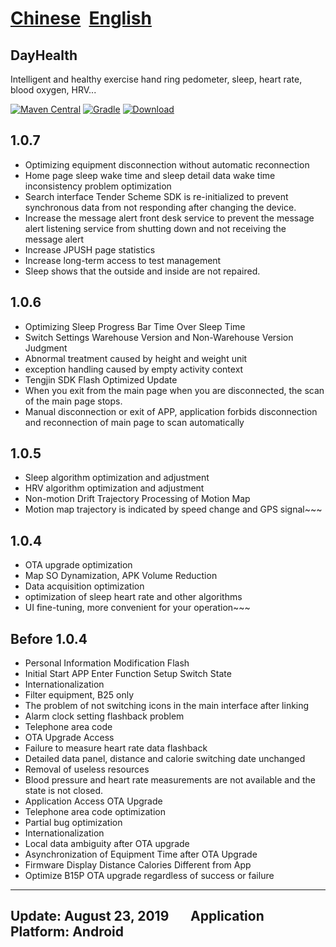 # [Chinese](https://github.com/axdx1314/projectExplain/blob/master/BzlHealthDay_README_ZH.md)&nbsp;&nbsp;[English](https://github.com/axdx1314/projectExplain/blob/master/BzlHealthDay_README_EN.md)
## DayHealth
Intelligent and healthy exercise hand ring pedometer, sleep, heart rate, blood oxygen, HRV...


[![Maven Central](http://img.shields.io/badge/2019.8.12-com.bozlun.healthday.android-brightgreen.svg)](https://gitlab.com/axdx1314/bzlhealthday)
[![Gradle](https://img.shields.io/badge/gradle-3.2.1-blue)](https://gradle.org/)
[![Download](https://img.shields.io/badge/DayHealth(beta).apk-1.0.6-brightgreen)](https://www.pgyer.com/JhLu)

## 1.0.7
* Optimizing equipment disconnection without automatic reconnection
* Home page sleep wake time and sleep detail data wake time inconsistency problem optimization
* Search interface Tender Scheme SDK is re-initialized to prevent synchronous data from not responding after changing the device.
* Increase the message alert front desk service to prevent the message alert listening service from shutting down and not receiving the message alert
* Increase JPUSH page statistics
* Increase long-term access to test management
* Sleep shows that the outside and inside are not repaired.

## 1.0.6
* Optimizing Sleep Progress Bar Time Over Sleep Time
* Switch Settings Warehouse Version and Non-Warehouse Version Judgment
* Abnormal treatment caused by height and weight unit
* exception handling caused by empty activity context
* Tengjin SDK Flash Optimized Update
* When you exit from the main page when you are disconnected, the scan of the main page stops.
* Manual disconnection or exit of APP, application forbids disconnection and reconnection of main page to scan automatically

## 1.0.5
* Sleep algorithm optimization and adjustment
* HRV algorithm optimization and adjustment
* Non-motion Drift Trajectory Processing of Motion Map
* Motion map trajectory is indicated by speed change and GPS signal~~~

## 1.0.4
* OTA upgrade optimization
* Map SO Dynamization, APK Volume Reduction
* Data acquisition optimization
* optimization of sleep heart rate and other algorithms
* UI fine-tuning, more convenient for your operation~~~

## Before 1.0.4
* Personal Information Modification Flash
* Initial Start APP Enter Function Setup Switch State
* Internationalization
* Filter equipment, B25 only
* The problem of not switching icons in the main interface after linking
* Alarm clock setting flashback problem
* Telephone area code
* OTA Upgrade Access
* Failure to measure heart rate data flashback
* Detailed data panel, distance and calorie switching date unchanged
* Removal of useless resources
* Blood pressure and heart rate measurements are not available and the state is not closed.
* Application Access OTA Upgrade
* Telephone area code optimization
* Partial bug optimization
* Internationalization
* Local data ambiguity after OTA upgrade
* Asynchronization of Equipment Time after OTA Upgrade
* Firmware Display Distance Calories Different from App
* Optimize B15P OTA upgrade regardless of success or failure
---
Update: August 23, 2019   &nbsp;&nbsp;&nbsp;&nbsp;&nbsp;  Application Platform: Android
---
